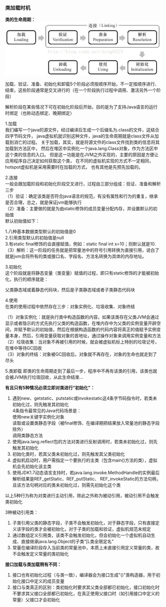 ### 类加载时机  

**类的生命周期：**  
![](images/classload.png)  

加载、验证、准备、初始化和卸载5个阶段必须按顺序开始，不一定按顺序进行、结束，这些阶段通常是交叉进行的（在一个阶段执行过程中调用、激活另外一个阶段）  

解析阶段在某些情况下可在初始化阶段后开始，目的是为了支持Java语言的运行时绑定（也称动态绑定、晚期绑定）  

1.加载   
我们编写一个java的源文件，经过编译后生成一个后缀名为.class的文件，这结合四字节码文件，
java虚拟机就识别这种文件，java的生命周期就是class文件从加载到消亡的过程。 
关于加载，其实，就是将源文件的class文件找到类的信息将其加载到方法区中，
然后在堆区中实例化一个java.lang.Class对象，作为方法区中这个类的信息的入口。
但是这一功能是在JVM之外实现的，主要的原因是方便让应用程序自己决定如何获取这个类，
在不同的虚拟机实现的方式不一定相同，hotspot虚拟机是采用需要时在加载的方式，
也有其他是先预先加载的。   

2.连接   
一般会跟加载阶段和初始化阶段交叉进行，过程由三部分组成：验证、准备和解析三步   
（1）验证：确定该类是否符合java语言的规范，有没有属性和行为的重复，继承是否合理，总之，就是保证jvm能够执行   
（2）准备：主要做的就是为由static修饰的成员变量分配内存，并设置默认的初始值   
默认初始值如下：

1.八种基本数据类型默认的初始值是0   
2.引用类型默认的初始值是null   
3.有static final修饰的会直接赋值，例如：static final int x=10；则默认就是10.  
（3）解析：这一阶段的任务就是把常量池中的符号引用转换为直接引用，说白了就是jvm会将所有的类或接口名、字段名、方法名转换为具体的内存地址。   

3.初始化   
这个阶段就是将静态变量（类变量）赋值的过程，即只有static修饰的才能被初始化，执行的顺序就是：  

父类静态域或着静态代码块，然后是子类静态域或者子类静态代码块  

4.使用   
在类的使用过程中依然存在三步：对象实例化、垃圾收集、对象终结  

（1）对象实例化：就是执行类中构造函数的内容，如果该类存在父类JVM会通过显示或者隐示的方式先执行父类的构造函数，在堆内存中为父类的实例变量开辟空间，并赋予默认的初始值，然后在根据构造函数的代码内容将真正的值赋予实例变量本身，然后，引用变量获取对象的首地址，通过操作对象来调用实例变量和方法   
（2）垃圾收集：当对象不再被引用的时候，就会被虚拟机标上特别的垃圾记号，在堆中等待GC回收   
（3）对象的终结：对象被GC回收后，对象就不再存在，对象的生命也就走到了尽头  

5.类卸载 
即类的生命周期走到了最后一步，程序中不再有该类的引用，该类也就会被JVM执行垃圾回收，从此生命结束…  

**有且只有5种情况必须立即对类进行“初始化”：**  

1. 遇到new、getstatic、putstatic或invokestatic这4条字节码指令时，若类未初始化过，则先触发其初始化  
4条指令最常见的Java代码场景是：  
使用new关键字实例化对象  
读取或设置类静态字段（被final修饰、在编译期把结果放入常量池的静态字段除外）  
调用类静态方法  
2. 使用java.lang.reflect包的方法对类进行反射调用时，若类未初始化过，则先触发其初始化  
3. 初始化类时，若其父类未初始化过，则先触发其父类初始化  
4. 虚拟机启动时，用户需指定一个要执行的主类（包含main()方法的类），虚拟机会先初始化该主类  
5. 使用JDK1.7动态语言支持时，若java.lang.invoke.MethodHandle的实例最后解析结果是REF_getStatic、REF_putStatic、
REF_invokeStatic的方法句柄，且该方法句柄对应的类未初始化过，则需先初始化这个类  

以上5种行为称为对类进行主动引用，除此之外称为被动引用，被动引用不会触发类初始化  

3种被动引用类：  

1. 子类引用父类的静态字段，子类不会触发初始化，对于静态字段，只有直接定义该字段的类才会被初始化，对于子类的加载和验证，虚拟机规范未规定  
2. 通过数组定义引用类，该类不会触发初始化，但会初始化一个虚拟机自动生成、直接继承java.lang.Object的子类“[L类全限定名”  
3. 常量在编译阶段存入当前类的常量池中，本质上未直接引用定义常量的类，故不会触发定义常量的类初始化  

**接口加载与类加载稍有不同：**  

1. 接口也有初始化过程（与类一致），编译器会为接口生成"<clinit>()"类构造器，用于初始化接口中定义的成员变量  
2. 接口与类真正的区别：类初始化时要求其父类全部都已初始化，接口初始化时不要求其父接口全部都已初始化，在真正使用父接口时（如引用接口中定义的常量）父接口才会初始化  